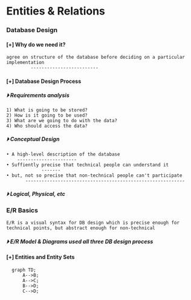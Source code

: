 

# Entities & Relations 

### Database Design

#### [+] Why do we need it?
```
agree on structure of the database before deciding on a particular implementation 
         -------------------------
```
#### [+] Database Design Process 
##### &#x23f5; Requirements analysis 
```
1) What is going to be stored?
2) How is it going to be used?
3) What are we going to do with the data?
4) Who should access the data?
```
##### &#x23f5; Conceptual Design 
```
• A high-level description of the database 
    ----------------------
• Suffiently precise that technical people can understand it 
             -------
• but, not so precise that non-technical people can't participate 
       -----------------------------------------------------------
```

##### &#x23f5; Logical, Physical, etc

### E/R Basics
```
E/R is a visual syntax for DB design which is precise enough for technical points, but abstract enough for non-technical
```
##### &#x23f5; E/R Model & Diagrams used all three DB design process 

#### [+] Entities and Entity Sets
```mermaid
  graph TD;
      A-->B;
      A-->C;
      B-->D;
      C-->D;
```

